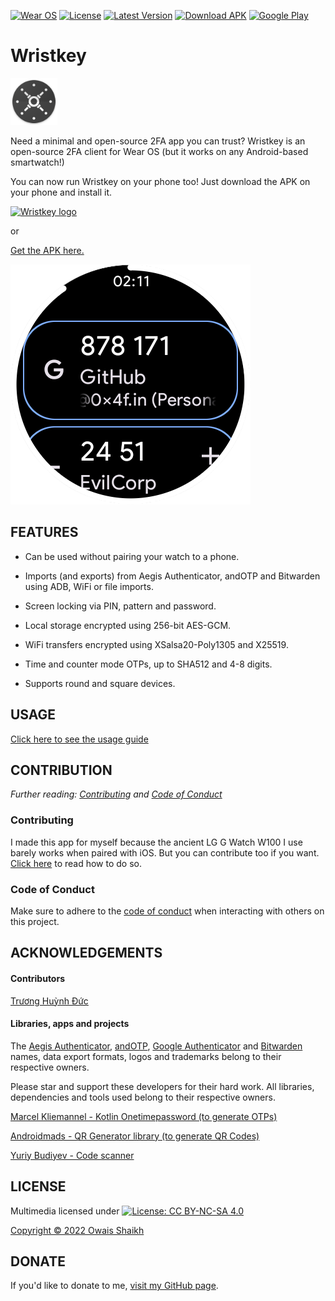 [![Wear OS](https://img.shields.io/badge/Made%20for-Wear%20OS%203.0-4285f4.svg?style=flat-square&logo=wear%20os)](https://wearos.google.com)
[![License](https://img.shields.io/badge/License-MIT-purple?style=flat-square&logo=libreoffice)](LICENSE)
[![Latest Version](https://img.shields.io/github/v/tag/4f77616973/Wristkey?label=Version&style=flat-square&logo=semver)](https://github.com/0x4f53/Wristkey/releases)
[![Download APK](https://img.shields.io/badge/Download%20APK-Click%20Here-blue?style=flat-square&logo=dropbox)](app/build/outputs/apk/debug/)
[![Google Play](https://img.shields.io/badge/Play%20Store-Click%20Here-teal?style=flat-square&logo=googleplay)](https://play.google.com/store/apps/details?id=zeroxfourf.wristkey)

# Wristkey

<img src = "app/src/main/res/mipmap-xxxhdpi/ic_launcher.png" alt = "Wristkey logo" width = "75dp">

Need a minimal and open-source 2FA app you can trust? Wristkey is an open-source 2FA client for Wear OS (but it works on any Android-based smartwatch!) 

You can now run Wristkey on your phone too! Just download the APK on your phone and install it.

[<img src = "https://upload.wikimedia.org/wikipedia/commons/thumb/7/78/Google_Play_Store_badge_EN.svg/1200px-Google_Play_Store_badge_EN.svg.png" alt = "Wristkey logo" width = "125dp">](https://play.google.com/store/apps/details?id=zeroxfourf.wristkey)

or

[Get the APK here.](https://github.com/0x4f53/Wristkey/releases)

<img src = screenshots/2024_circle.png alt="mockup">

## FEATURES

- Can be used without pairing your watch to a phone.

- Imports (and exports) from Aegis Authenticator, andOTP and Bitwarden using ADB, WiFi or file imports.

- Screen locking via PIN, pattern and password.

- Local storage encrypted using 256-bit AES-GCM.

- WiFi transfers encrypted using XSalsa20-Poly1305 and X25519.

- Time and counter mode OTPs, up to SHA512 and 4-8 digits.

- Supports round and square devices.

## USAGE

[Click here to see the usage guide]()

## CONTRIBUTION

_Further reading: [Contributing](CONTRIBUTING.md) and [Code of Conduct](CODE_OF_CONDUCT.md)_

### Contributing

I made this app for myself because the ancient LG G Watch W100 I use barely works when paired with iOS. But you can contribute too if you want. [Click here](CONTRIBUTING.md) to read how to do so. 

### Code of Conduct

Make sure to adhere to the [code of conduct](CODE_OF_CONDUCT.md) when interacting with others on this project.

## ACKNOWLEDGEMENTS

#### Contributors

[Trương Huỳnh Đức](https://github.com/huynhduc0)

#### Libraries, apps and projects

The [Aegis Authenticator](https://getaegis.app/), [andOTP](https://github.com/andOTP/andOTP), [Google Authenticator](https://github.com/google/google-authenticator) and [Bitwarden](https://bitwarden.com/) names, data export formats, logos and trademarks belong to their respective owners.

Please star and support these developers for their hard work. All libraries, dependencies and tools used belong to their respective owners.

[Marcel Kliemannel - Kotlin Onetimepassword (to generate OTPs)](https://github.com/marcelkliemannel/kotlin-onetimepassword)

[Androidmads - QR Generator library (to generate QR Codes)](https://github.com/androidmads/QRGenerator)

[Yuriy Budiyev - Code scanner](https://github.com/yuriy-budiyev/code-scanner)

## LICENSE

Multimedia licensed under [![License: CC BY-NC-SA 4.0](https://licensebuttons.net/l/by-nc-sa/4.0/80x15.png)](https://creativecommons.org/licenses/by-nc-sa/4.0/) 

[Copyright © 2022 Owais Shaikh](LICENSE)

## DONATE

If you'd like to donate to me, [visit my GitHub page](https://github.com/0x4f53).
